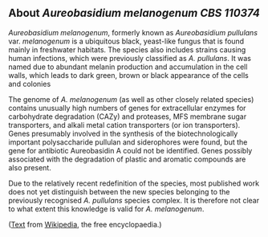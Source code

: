 About *Aureobasidium melanogenum CBS 110374* 
--------------------------------------------



*Aureobasidium melanogenum*, formerly known as *Aureobasidium pullulans*
var. *melanogenum* is a ubiquitous black, yeast-like fungus that is
found mainly in freshwater habitats. The species also includes strains
causing human infections, which were previously classified as *A.
pullulans*. It was named due to abundant melanin production and
accumulation in the cell walls, which leads to dark green, brown or
black appearance of the cells and colonies

The genome of *A. melanogenum* (as well as other closely related
species) contains unusually high numbers of genes for extracellular
enzymes for carbohydrate degradation (CAZy) and proteases, MFS membrane
sugar transporters, and alkali metal cation transporters (or ion
transporters). Genes presumably involved in the synthesis of the
biotechnologically important polysaccharide pullulan and siderophores
were found, but the gene for antibiotic Aureobasidin A could not be
identified. Genes possibly associated with the degradation of plastic
and aromatic compounds are also present.

Due to the relatively recent redefinition of the species, most published
work does not yet distinguish between the new species belonging to the
previously recognised *A. pullulans* species complex. It is therefore
not clear to what extent this knowledge is valid for *A. melanogenum*.

([Text](http://en.wikipedia.org/wiki/Aureobasidium_melanogenum) from
[Wikipedia](http://en.wikipedia.org/), the free encyclopaedia.)
